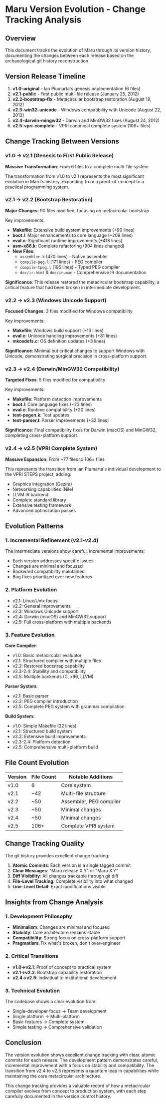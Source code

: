 # Maru Version Evolution - Change Tracking Analysis

## Overview

This document tracks the evolution of Maru through its version history, documenting the changes between each release based on the archaeological git history reconstruction.

## Version Release Timeline

1. **v1.0-original** - Ian Piumarta's genesis implementation (6 files)
2. **v2.1-public** - First public multi-file release (January 25, 2012)
3. **v2.2-bootstrap-fix** - Metacircular bootstrap restoration (August 19, 2012)
4. **v2.3-win32-unicode** - Windows compatibility with Unicode (August 22, 2012)
5. **v2.4-darwin-mingw32** - Darwin and MinGW32 fixes (August 24, 2012)
6. **v2.5-vpri-complete** - VPRI canonical complete system (106+ files)

## Change Tracking Between Versions

### v1.0 → v2.1 (Genesis to First Public Release)

**Massive Transformation**: From 6 files to a complete multi-file system

The transformation from v1.0 to v2.1 represents the most significant evolution in Maru's history, expanding from a proof-of-concept to a practical programming system.

### v2.1 → v2.2 (Bootstrap Restoration)

**Major Changes**: 90 files modified, focusing on metacircular bootstrap

Key improvements:
- **Makefile**: Extensive build system improvements (+90 lines)
- **boot.l**: Major enhancements to core language (+209 lines)
- **eval.c**: Significant runtime improvements (+418 lines)
- **asm-x86.k**: Complete refactoring (904 lines changed)
- **New Files**: 
  - `assembler.k` (470 lines) - Native assembler
  - `compile-peg.l` (171 lines) - PEG compiler
  - `compile-tpeg.l` (195 lines) - Typed PEG compiler
  - `doc/ir.html` & `doc/ir.mac` - Comprehensive IR documentation

**Significance**: This release restored the metacircular bootstrap capability, a critical feature that had been broken in intermediate development.

### v2.2 → v2.3 (Windows Unicode Support)

**Focused Changes**: 3 files modified for Windows compatibility

Key improvements:
- **Makefile**: Windows build support (+16 lines)
- **eval.c**: Unicode handling improvements (+81 lines)
- **mkosdefs.c**: OS definition updates (+3 lines)

**Significance**: Minimal but critical changes to support Windows with Unicode, demonstrating surgical precision in cross-platform support.

### v2.3 → v2.4 (Darwin/MinGW32 Compatibility)

**Targeted Fixes**: 5 files modified for compatibility

Key improvements:
- **Makefile**: Platform detection improvements
- **boot.l**: Core language fixes (+23 lines)
- **eval.c**: Runtime compatibility (+20 lines)
- **test-pegen.k**: Test updates
- **text-parser.l**: Parser improvements (+32 lines)

**Significance**: Final compatibility fixes for Darwin (macOS) and MinGW32, completing cross-platform support.

### v2.4 → v2.5 (VPRI Complete System)

**Massive Expansion**: From ~77 files to 106+ files

This represents the transition from Ian Piumarta's individual development to the VPRI STEPS project, adding:
- Graphics integration (Gezira)
- Networking capabilities (Nile)
- LLVM IR backend
- Complete standard library
- Extensive testing framework
- Advanced optimization passes

## Evolution Patterns

### 1. Incremental Refinement (v2.1-v2.4)
The intermediate versions show careful, incremental improvements:
- Each version addresses specific issues
- Changes are minimal and focused
- Backward compatibility maintained
- Bug fixes prioritized over new features

### 2. Platform Evolution
- v2.1: Linux/Unix focus
- v2.2: General improvements
- v2.3: Windows Unicode support
- v2.4: Darwin (macOS) and MinGW32 support
- v2.5: Full cross-platform with multiple backends

### 3. Feature Evolution

**Core Compiler**:
- v1.0: Basic metacircular evaluator
- v2.1: Structured compiler with multiple files
- v2.2: Restored bootstrap capability
- v2.3-2.4: Stability and compatibility
- v2.5: Multiple backends (C, x86, LLVM)

**Parser System**:
- v2.1: Basic parser
- v2.2: PEG compiler introduction
- v2.5: Complete PEG system with grammar compilation

**Build System**:
- v1.0: Simple Makefile (32 lines)
- v2.1: Structured build system
- v2.2: Extensive build improvements
- v2.3-2.4: Platform detection
- v2.5: Comprehensive multi-platform build

## File Count Evolution

| Version | File Count | Notable Additions |
|---------|------------|-------------------|
| v1.0 | 6 | Core system |
| v2.1 | ~42 | Multi-file structure |
| v2.2 | ~50 | Assembler, PEG compiler |
| v2.3 | ~50 | Minimal changes |
| v2.4 | ~50 | Minimal changes |
| v2.5 | 106+ | Complete VPRI system |

## Change Tracking Quality

The git history provides excellent change tracking:

1. **Atomic Commits**: Each version is a single tagged commit
2. **Clear Messages**: "Maru release X.Y" or "Maru X.Y"
3. **Diff Visibility**: All changes trackable through git diff
4. **File-Level Tracking**: Complete visibility into what changed
5. **Line-Level Detail**: Exact modifications visible

## Insights from Change Analysis

### 1. Development Philosophy
- **Minimalism**: Changes are minimal and focused
- **Stability**: Core architecture remains stable
- **Compatibility**: Strong focus on cross-platform support
- **Pragmatism**: Fix what's broken, don't over-engineer

### 2. Critical Transitions
- **v1.0→v2.1**: Proof of concept to practical system
- **v2.1→v2.2**: Bootstrap capability restoration
- **v2.4→v2.5**: Individual to institutional development

### 3. Technical Evolution
The codebase shows a clear evolution from:
- Single-developer focus → Team development
- Single platform → Multi-platform
- Basic features → Complete system
- Simple testing → Comprehensive validation

## Conclusion

The version evolution shows excellent change tracking with clear, atomic commits for each release. The development pattern demonstrates careful, incremental improvement with a focus on stability and compatibility. The transition from v2.4 to v2.5 represents a quantum leap in capabilities while maintaining the core metacircular architecture.

This change tracking provides a valuable record of how a metacircular compiler evolves from concept to production system, with each step carefully documented in the version control history.